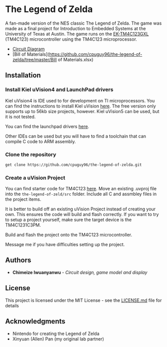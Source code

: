 
# The Legend of Zelda
A fan-made version of the NES classic The Legend of Zelda. The game was made as a final project for Introduction to Embedded Systems at the University of Texas at Austin. The game runs on the [EK-TM4C123GXL](http://www.ti.com/tool/EK-TM4C123GXL) (TM4C123) microcontroller using the TM4C123 microprocessor. 

* [Circuit Diagram](https://github.com/cpuguy96/the-legend-of-zelda/tree/master/res/images/circuit/circuit_diagram.png)
* [Bill of Materials](https://github.com/cpuguy96/the-legend-of-zelda/tree/master/Bill of Materials.xlsx)

## Installation

### Install Kiel uVision4 and LaunchPad drivers

Kiel uVision4 is IDE used to for development on TI microprocessors. You can find the instructions to install Kiel uVision [here](http://users.ece.utexas.edu/~valvano/EE445L/downloads.htm#Keil). The free version only supports up to 56kb size projects, however. Kiel uVision5 can be used, but it is not tested.

You can find the launchpad drivers [here](http://users.ece.utexas.edu/~valvano/EE445L/downloads.htm#drivers).

Other IDEs can be used but you will have to find a  toolchain that can compile C code to ARM assembly. 

### Clone the repository

```bash
get clone https://github.com/cpuguy96/the-legend-of-zelda.git
```

### Create a uVision Project

You can find starter code for TM4C123 [here](http://users.ece.utexas.edu/~valvano/arm/). Move an existing .uvproj file into the `the-legend-of-zeld/src` folder. Include all C and assmbley files in the project items. 

It is better to build off an existing uVision Project instead of creating your own. This ensures the code will build and flash correctly. If you want to try to setup a project yourself, make sure the target device is the TM4C1231C3PM. 

Build and flash the project onto the TM4C123 microcontroller.

Message me if you have difficulties setting up the project.

## Authors

* **Chimeize Iwuanyanwu** - *Circuit design, game model and display*

## License

This project is licensed under the MIT License - see the [LICENSE.md](LICENSE.md) file for details

## Acknowledgments

* Nintendo for creating the Legend of Zelda
* Xinyuan (Allen) Pan (my original lab partner) 